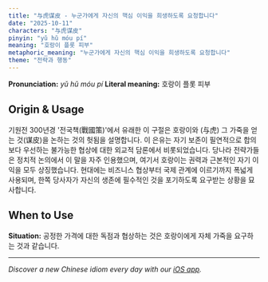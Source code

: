 ```yaml
---
title: "与虎谋皮 - 누군가에게 자신의 핵심 이익을 희생하도록 요청합니다"
date: "2025-10-11"
characters: "与虎谋皮"
pinyin: "yǔ hǔ móu pí"
meaning: "호랑이 플롯 피부"
metaphoric_meaning: "누군가에게 자신의 핵심 이익을 희생하도록 요청합니다"
theme: "전략과 행동"
---
```


**Pronunciation:** *yǔ hǔ móu pí*
**Literal meaning:** 호랑이 플롯 피부

## Origin & Usage

기원전 300년경 '전국책(戰國策)'에서 유래한 이 구절은 호랑이와 (与虎) 그 가죽을 얻는 것(谋皮)을 논하는 것의 헛됨을 설명합니다. 이 은유는 자기 보존이 필연적으로 합의보다 우선하는 불가능한 협상에 대한 외교적 담론에서 비롯되었습니다. 당나라 전략가들은 정치적 논의에서 이 말을 자주 인용했으며, 여기서 호랑이는 권력과 근본적인 자기 이익을 모두 상징했습니다. 현대에는 비즈니스 협상부터 국제 관계에 이르기까지 폭넓게 사용되며, 한쪽 당사자가 자신의 생존에 필수적인 것을 포기하도록 요구받는 상황을 묘사합니다.

## When to Use

**Situation:** 공정한 가격에 대한 독점과 협상하는 것은 호랑이에게 자체 가죽을 요구하는 것과 같습니다.

---

*Discover a new Chinese idiom every day with our [iOS app](https://apps.apple.com/us/app/daily-chinese-idioms/id6740611324).*
